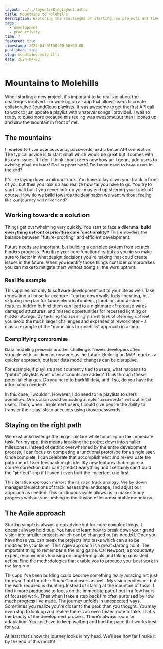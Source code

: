 ```yaml
---
layout: ../../layouts/BlogLayout.astro
title: Mountains to Molehills
description: Exploring the challenges of starting new projects and finding the right balance between planning and action
tags:
  - development
  - productivity
time: 7
featured: true
timestamp: 2024-04-03T00:00:00+00:00
published: true
slug: mountains-molehills
date: 2024-04-03
---
```


# Mountains to Molehills

When starting a new project, it's important to be realistic about the challenges involved. I'm working on
an app that allows users to create collaborative SoundCloud playlists. It was awesome to get the first API
call to work to just update a playlist with whatever songs I provided. I was so ready to build more
because this feeling was awesome.But then I looked up and saw the mountain in front of me.

## The mountains

I needed to have user accounts, passwords, and a better API connection. The typical advice is to start
small which would be great but it comes with its own issues. If I don't think about users now how am I
gonna add users to existing playlists later? Do I support both? Do I even need to have users in the end?

It's like laying down a railroad track. You have to lay down your track in front of you but then you look
up and realize how far you have to go. You try to start small but if you never look up you may end up
steering your track off course. How do we build towards the destination we want without feeling like our
journey will never end?

## Working towards a solution

Things get overwhelming very quickly. You start to face a dilemma: **build everything upfront or
prioritize core functionality?** This embodies the balance between "future-proofing" and efficient
development.

Future needs are important, but building a complex system from scratch hinders progress. Prioritize your
core functionality but as you do so make sure to factor in what design decisions you're making that could
create issues in the future. When you identify those things consider compromises you can make to mitigate
them without doing all the work upfront.

### Real life example

This applies not only to software development but to your life as well. Take renovating a house for
example. Tearing down walls feels liberating, but skipping the plan for future electrical outlets,
plumbing, and desired features hidden behind them can lead to a nightmare of rerouted wires, damaged
structures, and missed opportunities for recessed lighting or hidden storage. By tackling the seemingly
small task of planning upfront, you avoid the much larger challenges and expenses of rework later – a
classic example of the "mountains to molehills" approach in action.

### Exemplifying compromise

Data modeling presents another challenge. Newer developers often struggle with building for now versus the
future. Building an MVP requires a quicker approach, but later data model changes can be disruptive.

For example, if playlists aren't currently tied to users, what happens to "public" playlists when user
accounts are added? Think through these potential changes. Do you need to backfill data, and if so, do you
have the information needed?

In this case, I wouldn't. However, I do need to tie playlists to users somehow. One option could be adding
simple "passwords" without initial users. Then, when I implement users, I could give people the ability to
transfer their playlists to accounts using those passwords.

## Staying on the right path

We must acknowledge the bigger picture while focusing on the immediate task. For my app, this means
breaking the project down into smaller milestones. Instead of getting overwhelmed by the entire
development process, I can focus on completing a functional prototype for a single user. Once complete, I
can celebrate that accomplishment and re-evaluate the path ahead. User feedback might identify new
features that require a course correction but I can't predict everything and I certainly can't build the
"perfect" app if I haven't even built the imperfect one first.

This iterative approach mirrors the railroad track analogy. We lay down manageable sections of track,
assess the landscape, and adjust our approach as needed. This continuous cycle allows us to make steady
progress without succumbing to the illusion of insurmountable mountains.

## The Agile approach

Starting simple is always great advice but for more complex things it doesn't always hold true. You have
to learn how to break down your grand vision into smaller projects which can be changed out as needed.
Once you have those you can break the projects into tasks which can also be modified to your liking. This
Agile approach is a great starting point. The important thing to remember is the long game. Cal Newport, a
productivity expert, recommends focusing on long-term goals and taking consistent action. Find the
methodologies that enable you to produce your best work in the long run.

This app I've been building could become something really amazing not just for myself but for other
SoundCloud users as well. My vision excites me but the work required is daunting. Instead of staring at
the mountain of tasks, I find it more productive to focus on the immediate path. I put in a few hours of
focused work. Then when I take a step back I'm often surprised by how much progress I've made. The journey
unfolds in unexpected ways. Sometimes you realize you're closer to the peak than you thought. You may even
stop to look up and realize there's an even faster route to take. That's the beauty of the development
process. There's always room for adaptation. You just have to keep walking and find the pace that works
best for you.

At least that's how the journey looks in my head. We'll see how far I make it by the end of this month!
